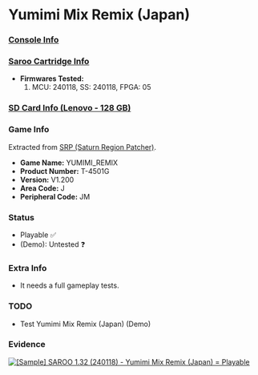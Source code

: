 # Yumimi Mix Remix (Japan)

### [Console Info](../../../../../Info/Consoles/VA13/README.md)

### [Saroo Cartridge Info](../../../../../Info/Cartridges/RetroGameParadiseStore/1.32F/README.md)

- <b>Firmwares Tested:</b>
  1. MCU: 240118, SS: 240118, FPGA: 05

### [SD Card Info (Lenovo - 128 GB)](../../../../../Info/SdCards/Lenovo/128GB/fat32/README.md)

### Game Info

Extracted from [SRP (Saturn Region Patcher)](https://segaxtreme.net/resources/saturn-region-patcher.81/download).

- <b>Game Name:</b> YUMIMI_REMIX
- <b>Product Number:</b> T-4501G
- <b>Version:</b> V1.200
- <b>Area Code:</b> J
- <b>Peripheral Code:</b> JM

### Status

- Playable :white_check_mark:
- (Demo): Untested :question:

### Extra Info

- It needs a full gameplay tests.

### TODO

- Test Yumimi Mix Remix (Japan) (Demo)

### Evidence

[![[Sample] SAROO 1.32 (240118) - Yumimi Mix Remix (Japan) = Playable](https://img.youtube.com/vi/S6aOzJfNGqg/0.jpg)](https://www.youtube.com/watch?v=S6aOzJfNGqg)
